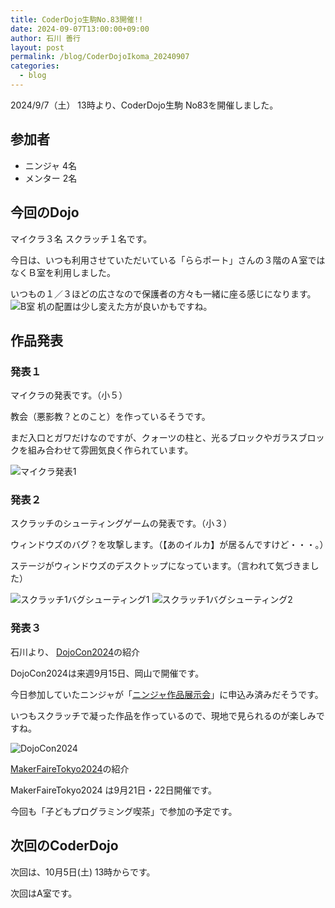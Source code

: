 ```yaml
---
title: CoderDojo生駒No.83開催!!
date: 2024-09-07T13:00:00+09:00
author: 石川 善行
layout: post
permalink: /blog/CoderDojoIkoma_20240907
categories:
  - blog
---
```

2024/9/7（土） 13時より、CoderDojo生駒 No83を開催しました。

## 参加者

- ニンジャ 4名
- メンター 2名

## 今回のDojo

マイクラ３名
スクラッチ１名です。

今日は、いつも利用させていただいている「ららポート」さんの３階のＡ室ではなくＢ室を利用しました。

いつもの１／３ほどの広さなので保護者の方々も一緒に座る感じになります。
![B室](/assets/images/2024/09/0907_1.jpg)
机の配置は少し変えた方が良いかもですね。

## 作品発表
### 発表１
マイクラの発表です。（小５）

教会（悪影教？とのこと）を作っているそうです。

まだ入口とガワだけなのですが、クォーツの柱と、光るブロックやガラスブロックを組み合わせて雰囲気良く作られています。

![マイクラ発表1](/assets/images/2024/09/0907_2.jpg)

### 発表２
スクラッチのシューティングゲームの発表です。（小３）

ウィンドウズのバグ？を攻撃します。（【あのイルカ】が居るんですけど・・・。）

ステージがウィンドウズのデスクトップになっています。（言われて気づきました）

![スクラッチ1バグシューティング1](/assets/images/2024/09/0907_3.jpg)
![スクラッチ1バグシューティング2](/assets/images/2024/09/0907_4.jpg)

### 発表３
石川より、
[DojoCon2024](https://dojocon2024.coderdojo.jp/)の紹介

DojoCon2024は来週9月15日、岡山で開催です。

今日参加していたニンジャが「[ニンジャ作品展示会](https://dojocon2024.coderdojo.jp/expo/)」に申込み済みだそうです。

いつもスクラッチで凝った作品を作っているので、現地で見られるのが楽しみですね。

![DojoCon2024](/assets/images/2024/09/0907_5.jpg)

[MakerFaireTokyo2024](https://makezine.jp/event/mft2024/)の紹介

MakerFaireTokyo2024 は9月21日・22日開催です。

今回も「子どもプログラミング喫茶」で参加の予定です。

## 次回のCoderDojo
次回は、10月5日(土) 13時からです。

次回はA室です。
